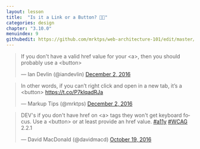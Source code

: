 ```yaml
---
layout: lesson
title:  "Is it a Link or a Button? 🔗🤔"
categories: design
chapter: "3.10.0"
menuindex: 9
githubedit: https://github.com/mrktps/web-architecture-101/edit/master/_unit_3/link-or-button.markdown
---
```


<blockquote class="twitter-tweet" data-lang="en"><p lang="en" dir="ltr">If you don&#39;t have a valid href value for your &lt;a&gt;, then you should probably use a &lt;button&gt;</p>&mdash; Ian Devlin (@iandevlin) <a href="https://twitter.com/iandevlin/status/804818964417277952">December 2, 2016</a></blockquote> 

<blockquote class="twitter-tweet" data-lang="en"><p lang="en" dir="ltr">In other words, if you can’t right click and open in a new tab, it’s a &lt;button&gt; <a href="https://t.co/P7klqadRJa">https://t.co/P7klqadRJa</a></p>&mdash; Markup Tips (@mrktps) <a href="https://twitter.com/mrktps/status/804822549364408324">December 2, 2016</a></blockquote> 

<blockquote class="twitter-tweet" data-lang="en"><p lang="en" dir="ltr">DEV&#39;s if you don&#39;t have href on &lt;a&gt; tags they won&#39;t get keyboard focus. Use a &lt;button&gt; or at least provide an href value. <a href="https://twitter.com/hashtag/a11y?src=hash">#a11y</a> <a href="https://twitter.com/hashtag/WCAG?src=hash">#WCAG</a> 2.2.1</p>&mdash; David MacDonald (@davidmacd) <a href="https://twitter.com/davidmacd/status/788644719039483904">October 19, 2016</a></blockquote> 
